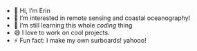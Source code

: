 - 👋 Hi, I’m Erin
- 👀 I’m interested in remote sensing and coastal oceanography!
- 🌱 I’m still learning this whole _coding_ thing
- 😄 I love to work on cool projects. 
- ⚡ Fun fact: I make my own surboards! yahooo!

<!---
erinreilly1234/erinreilly1234 is a ✨ special ✨ repository because its `README.md` (this file) appears on your GitHub profile.
You can click the Preview link to take a look at your changes.
--->

